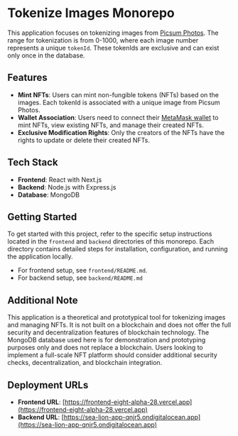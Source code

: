 # Tokenize Images Monorepo

This application focuses on tokenizing images from [Picsum Photos](https://picsum.photos/). The range for tokenization is from 0-1000, where each image number represents a unique `tokenId`. These tokenIds are exclusive and can exist only once in the database.

## Features

- **Mint NFTs**: Users can mint non-fungible tokens (NFTs) based on the images. Each tokenId is associated with a unique image from Picsum Photos.
- **Wallet Association**: Users need to connect their [MetaMask wallet](https://metamask.io/) to mint NFTs, view existing NFTs, and manage their created NFTs.
- **Exclusive Modification Rights**: Only the creators of the NFTs have the rights to update or delete their created NFTs.

## Tech Stack

- **Frontend**: React with Next.js
- **Backend**: Node.js with Express.js
- **Database**: MongoDB

## Getting Started

To get started with this project, refer to the specific setup instructions located in the `frontend` and `backend` directories of this monorepo. Each directory contains detailed steps for installation, configuration, and running the application locally.

- For frontend setup, see `frontend/README.md`.
- For backend setup, see `backend/README.md`

## Additional Note

This application is a theoretical and prototypical tool for tokenizing images and managing NFTs. It is not built on a blockchain and does not offer the full security and decentralization features of blockchain technology. The MongoDB database used here is for demonstration and prototyping purposes only and does not replace a blockchain. Users looking to implement a full-scale NFT platform should consider additional security checks, decentralization, and blockchain integration.

## Deployment URLs

- **Frontend URL**: [https://frontend-eight-alpha-28.vercel.app](https://frontend-eight-alpha-28.vercel.app)
- **Backend URL**: [https://sea-lion-app-qnjr5.ondigitalocean.app](https://sea-lion-app-qnjr5.ondigitalocean.app)